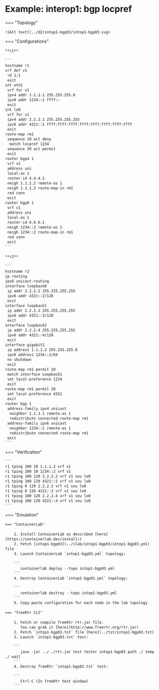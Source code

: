 # Example: interop1: bgp locpref

=== "Topology"

    ![Alt text](../d2/intop1-bgp03/intop1-bgp03.svg)

=== "Configurations"

    **r1**

    ```
    hostname r1
    vrf def v1
     rd 1:1
     exit
    int eth1
     vrf for v1
     ipv4 addr 1.1.1.1 255.255.255.0
     ipv6 addr 1234::1 ffff::
     exit
    int lo0
     vrf for v1
     ipv4 addr 2.2.2.1 255.255.255.255
     ipv6 addr 4321::1 ffff:ffff:ffff:ffff:ffff:ffff:ffff:ffff
     exit
    route-map rm1
     sequence 10 act deny
      match locpref 1234
     sequence 20 act permit
     exit
    router bgp4 1
     vrf v1
     address uni
     local-as 1
     router-id 4.4.4.1
     neigh 1.1.1.2 remote-as 1
     neigh 1.1.1.2 route-map-in rm1
     red conn
     exit
    router bgp6 1
     vrf v1
     address uni
     local-as 1
     router-id 6.6.6.1
     neigh 1234::2 remote-as 1
     neigh 1234::2 route-map-in rm1
     red conn
     exit
    ```

    **r2**

    ```
    hostname r2
    ip routing
    ipv6 unicast-routing
    interface loopback0
     ip addr 2.2.2.2 255.255.255.255
     ipv6 addr 4321::2/128
     exit
    interface loopback1
     ip addr 2.2.2.3 255.255.255.255
     ipv6 addr 4321::3/128
     exit
    interface loopback2
     ip addr 2.2.2.4 255.255.255.255
     ipv6 addr 4321::4/128
     exit
    interface gigabit1
     ip address 1.1.1.2 255.255.255.0
     ipv6 address 1234::2/64
     no shutdown
     exit
    route-map rm1 permit 10
     match interface Loopback1
     set local-preference 1234
     exit
    route-map rm1 permit 20
     set local-preference 4321
     exit
    router bgp 1
     address-family ipv4 unicast
      neighbor 1.1.1.1 remote-as 1
      redistribute connected route-map rm1
     address-family ipv6 unicast
      neighbor 1234::1 remote-as 1
      redistribute connected route-map rm1
     exit
    ```

=== "Verification"

    ```
    r1 tping 100 10 1.1.1.2 vrf v1
    r1 tping 100 10 1234::2 vrf v1
    r1 tping 100 120 2.2.2.2 vrf v1 sou lo0
    r1 tping 100 120 4321::2 vrf v1 sou lo0
    r1 tping 0 120 2.2.2.3 vrf v1 sou lo0
    r1 tping 0 120 4321::3 vrf v1 sou lo0
    r1 tping 100 120 2.2.2.4 vrf v1 sou lo0
    r1 tping 100 120 4321::4 vrf v1 sou lo0
    ```

=== "Emulation"

    === "ContainerLab"

        1. Install ContainerLab as described [here](https://containerlab.dev/install/)  
        2. Fetch [intop1-bgp03](../clab/intop1-bgp03/intop1-bgp03.yml) file  
        3. Launch ContainerLab `intop1-bgp03.yml` topology:  

        ```
           containerlab deploy --topo intop1-bgp03.yml  
        ```
        4. Destroy ContainerLab `intop1-bgp03.yml` topology:  

        ```
           containerlab destroy --topo intop1-bgp03.yml  
        ```
        5. Copy-paste configuration for each node in the lab topology

    === "freeRtr CLI"

        1. Fetch or compile freeRtr rtr.jar file.  
           You can grab it [here](http://www.freertr.org/rtr.jar)  
        2. Fetch `intop1-bgp03.tst` file [here](../tst/intop1-bgp03.tst)  
        3. Launch `intop1-bgp03.tst` test:  

        ```
           java -jar ../../rtr.jar test tester intop1-bgp03 path ./ temp ./ wait
        ```
        4. Destroy freeRtr `intop1-bgp03.tst` test:  

        ```
           Ctrl-C (In freeRtr test window)
        ```


